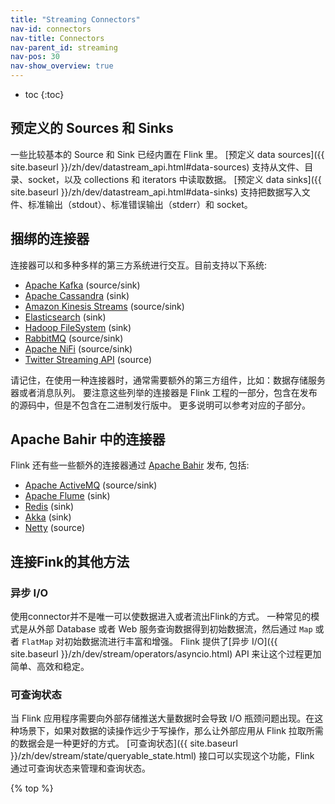 ```yaml
---
title: "Streaming Connectors"
nav-id: connectors
nav-title: Connectors
nav-parent_id: streaming
nav-pos: 30
nav-show_overview: true
---
```

<!--
Licensed to the Apache Software Foundation (ASF) under one
or more contributor license agreements.  See the NOTICE file
distributed with this work for additional information
regarding copyright ownership.  The ASF licenses this file
to you under the Apache License, Version 2.0 (the
"License"); you may not use this file except in compliance
with the License.  You may obtain a copy of the License at

  http://www.apache.org/licenses/LICENSE-2.0

Unless required by applicable law or agreed to in writing,
software distributed under the License is distributed on an
"AS IS" BASIS, WITHOUT WARRANTIES OR CONDITIONS OF ANY
KIND, either express or implied.  See the License for the
specific language governing permissions and limitations
under the License.
-->

* toc
{:toc}

## 预定义的 Sources 和 Sinks

一些比较基本的 Source 和 Sink 已经内置在 Flink 里。
[预定义 data sources]({{ site.baseurl }}/zh/dev/datastream_api.html#data-sources) 支持从文件、目录、socket，以及 collections 和 iterators 中读取数据。
[预定义 data sinks]({{ site.baseurl }}/zh/dev/datastream_api.html#data-sinks) 支持把数据写入文件、标准输出（stdout）、标准错误输出（stderr）和 socket。

## 捆绑的连接器

连接器可以和多种多样的第三方系统进行交互。目前支持以下系统:

 * [Apache Kafka](kafka.html) (source/sink)
 * [Apache Cassandra](cassandra.html) (sink)
 * [Amazon Kinesis Streams](kinesis.html) (source/sink)
 * [Elasticsearch](elasticsearch.html) (sink)
 * [Hadoop FileSystem](filesystem_sink.html) (sink)
 * [RabbitMQ](rabbitmq.html) (source/sink)
 * [Apache NiFi](nifi.html) (source/sink)
 * [Twitter Streaming API](twitter.html) (source)

请记住，在使用一种连接器时，通常需要额外的第三方组件，比如：数据存储服务器或者消息队列。
要注意这些列举的连接器是 Flink 工程的一部分，包含在发布的源码中，但是不包含在二进制发行版中。
更多说明可以参考对应的子部分。

## Apache Bahir 中的连接器

Flink 还有些一些额外的连接器通过 [Apache Bahir](https://bahir.apache.org/) 发布, 包括:

 * [Apache ActiveMQ](https://bahir.apache.org/docs/flink/current/flink-streaming-activemq/) (source/sink)
 * [Apache Flume](https://bahir.apache.org/docs/flink/current/flink-streaming-flume/) (sink)
 * [Redis](https://bahir.apache.org/docs/flink/current/flink-streaming-redis/) (sink)
 * [Akka](https://bahir.apache.org/docs/flink/current/flink-streaming-akka/) (sink)
 * [Netty](https://bahir.apache.org/docs/flink/current/flink-streaming-netty/) (source)

## 连接Fink的其他方法

### 异步 I/O

使用connector并不是唯一可以使数据进入或者流出Flink的方式。
一种常见的模式是从外部 Database 或者 Web 服务查询数据得到初始数据流，然后通过 `Map` 或者 `FlatMap` 对初始数据流进行丰富和增强。
Flink 提供了[异步 I/O]({{ site.baseurl }}/zh/dev/stream/operators/asyncio.html) API 来让这个过程更加简单、高效和稳定。

### 可查询状态

当 Flink 应用程序需要向外部存储推送大量数据时会导致 I/O 瓶颈问题出现。在这种场景下，如果对数据的读操作远少于写操作，那么让外部应用从 Flink 拉取所需的数据会是一种更好的方式。
[可查询状态]({{ site.baseurl }}/zh/dev/stream/state/queryable_state.html) 接口可以实现这个功能，Flink 通过可查询状态来管理和查询状态。

{% top %}
